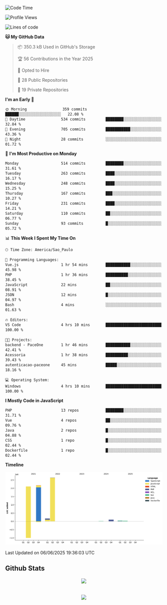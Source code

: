  
<!--START_SECTION:waka-->
![Code Time](http://img.shields.io/badge/Code%20Time-1%2C877%20hrs%2051%20mins-blue)

![Profile Views](http://img.shields.io/badge/Profile%20Views-0-blue)

![Lines of code](https://img.shields.io/badge/From%20Hello%20World%20I%27ve%20Written-7.2%20million%20lines%20of%20code-blue)

**🐱 My GitHub Data** 

> 📦 350.3 kB Used in GitHub's Storage 
 > 
> 🏆 56 Contributions in the Year 2025
 > 
> 💼 Opted to Hire
 > 
> 📜 28 Public Repositories 
 > 
> 🔑 19 Private Repositories 
 > 
**I'm an Early 🐤** 

```text
🌞 Morning                359 commits         ██████░░░░░░░░░░░░░░░░░░░   22.08 % 
🌆 Daytime                534 commits         ████████░░░░░░░░░░░░░░░░░   32.84 % 
🌃 Evening                705 commits         ███████████░░░░░░░░░░░░░░   43.36 % 
🌙 Night                  28 commits          ░░░░░░░░░░░░░░░░░░░░░░░░░   01.72 % 
```
📅 **I'm Most Productive on Monday** 

```text
Monday                   514 commits         ████████░░░░░░░░░░░░░░░░░   31.61 % 
Tuesday                  263 commits         ████░░░░░░░░░░░░░░░░░░░░░   16.17 % 
Wednesday                248 commits         ████░░░░░░░░░░░░░░░░░░░░░   15.25 % 
Thursday                 167 commits         ███░░░░░░░░░░░░░░░░░░░░░░   10.27 % 
Friday                   231 commits         ████░░░░░░░░░░░░░░░░░░░░░   14.21 % 
Saturday                 110 commits         ██░░░░░░░░░░░░░░░░░░░░░░░   06.77 % 
Sunday                   93 commits          █░░░░░░░░░░░░░░░░░░░░░░░░   05.72 % 
```


📊 **This Week I Spent My Time On** 

```text
🕑︎ Time Zone: America/Sao_Paulo

💬 Programming Languages: 
Vue.js                   1 hr 54 mins        ███████████░░░░░░░░░░░░░░   45.98 % 
PHP                      1 hr 36 mins        ██████████░░░░░░░░░░░░░░░   38.45 % 
JavaScript               22 mins             ██░░░░░░░░░░░░░░░░░░░░░░░   08.91 % 
JSON                     12 mins             █░░░░░░░░░░░░░░░░░░░░░░░░   04.97 % 
Bash                     4 mins              ░░░░░░░░░░░░░░░░░░░░░░░░░   01.63 % 

🔥 Editors: 
VS Code                  4 hrs 10 mins       █████████████████████████   100.00 % 

🐱‍💻 Projects: 
backend - PaceOne        1 hr 46 mins        ███████████░░░░░░░░░░░░░░   42.41 % 
Acessoria                1 hr 38 mins        ██████████░░░░░░░░░░░░░░░   39.43 % 
autenticacao-paceone     45 mins             █████░░░░░░░░░░░░░░░░░░░░   18.16 % 

💻 Operating System: 
Windows                  4 hrs 10 mins       █████████████████████████   100.00 % 
```

**I Mostly Code in JavaScript** 

```text
PHP                      13 repos            ████████░░░░░░░░░░░░░░░░░   31.71 % 
Vue                      4 repos             ██░░░░░░░░░░░░░░░░░░░░░░░   09.76 % 
Java                     2 repos             █░░░░░░░░░░░░░░░░░░░░░░░░   04.88 % 
CSS                      1 repo              █░░░░░░░░░░░░░░░░░░░░░░░░   02.44 % 
Dockerfile               1 repo              █░░░░░░░░░░░░░░░░░░░░░░░░   02.44 % 
```



**Timeline**

![Lines of Code chart](https://raw.githubusercontent.com/MaueDev/MaueDev/main/assets/bar_graph.png)


 Last Updated on 06/06/2025 19:36:03 UTC
<!--END_SECTION:waka-->

## Github Stats  
<div align="center"><img src="https://github-readme-stats.vercel.app/api/top-langs/?username=MaueDev&hide_border=true&layout=compact" align="center" /></div>  

<br/>  

<br/>  

<div align="center">
<img src="https://komarev.com/ghpvc/?username=MaueDev&&style=flat-square" align="center" />
</div>  
  
